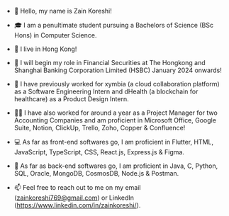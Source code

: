 - 👋 Hello, my name is Zain Koreshi!

- 🎓 I am a penultimate student pursuing a Bachelors of Science (BSc Hons) in Computer Science.

- 📍 I live in Hong Kong!

- 📆 I will begin my role in Financial Securities at The Hongkong and Shanghai Banking Corporation Limited (HSBC) January 2024 onwards!

- 👔 I have previously worked for xymbia (a cloud collaboration platform) as a Software Engineering Intern and dHealth (a blockchain for healthcare) as a Product Design Intern.

- 👨‍💼 I have also worked for around a year as a Project Manager for two Accounting Companies and am proficient in Microsoft Office, Google Suite, Notion, ClickUp, Trello, Zoho, Copper & Confluence!

- 💻 As far as front-end softwares go, I am proficient in Flutter, HTML, JavaScript, TypeScript, CSS, React.js, Express.js & Figma.

- 💾 As far as back-end softwares go, I am proficient in Java, C, Python, SQL, Oracle, MongoDB, CosmosDB, Node.js & Postman.

- 📫 Feel free to reach out to me on my email (zainkoreshi769@gmail.com) or LinkedIn (https://www.linkedin.com/in/zainkoreshi/).

<!---
zainkoreshi/zainkoreshi is a ✨ special ✨ repository because its `README.md` (this file) appears on your GitHub profile.
You can click the Preview link to take a look at your changes.
--->
